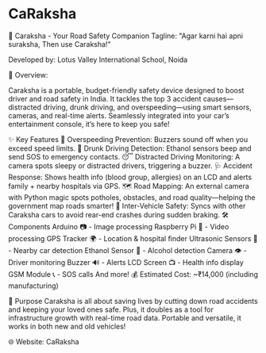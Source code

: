 # CaRaksha

🚗 Caraksha - Your Road Safety Companion
Tagline: "Agar karni hai apni suraksha, Then use Caraksha!"

Developed by: Lotus Valley International School, Noida

🌟 Overview:

Caraksha is a portable, budget-friendly safety device designed to boost driver and road safety in India. It tackles the top 3 accident causes—distracted driving, drunk driving, and overspeeding—using smart sensors, cameras, and real-time alerts. Seamlessly integrated into your car’s entertainment console, it’s here to keep you safe!

✨ Key Features
🚨 Overspeeding Prevention: Buzzers sound off when you exceed speed limits.
🍺 Drunk Driving Detection: Ethanol sensors beep and send SOS to emergency contacts.
😴 Distracted Driving Monitoring: A camera spots sleepy or distracted drivers, triggering a buzzer.
🩺 Accident Response: Shows health info (blood group, allergies) on an LCD and alerts family + nearby hospitals via GPS.
🗺️ Road Mapping: An external camera with Python magic spots potholes, obstacles, and road quality—helping the government map roads smarter!
🔗 Inter-Vehicle Safety: Syncs with other Caraksha cars to avoid rear-end crashes during sudden braking.
🛠️ Components
Arduino 📷 - Image processing
Raspberry Pi 🎥 - Video processing
GPS Tracker 🌍 - Location & hospital finder
Ultrasonic Sensors 📡 - Nearby car detection
Ethanol Sensor 🍷 - Alcohol detection
Camera 👁️ - Driver monitoring
Buzzer 🔊 - Alerts
LCD Screen 📺 - Health info display
GSM Module 📞 - SOS calls
And more!
💰 Estimated Cost: ~₹14,000 (including manufacturing)

🎯 Purpose
Caraksha is all about saving lives by cutting down road accidents and keeping your loved ones safe. Plus, it doubles as a tool for infrastructure growth with real-time road data. Portable and versatile, it works in both new and old vehicles!

🌐 Website: CaRaksha

